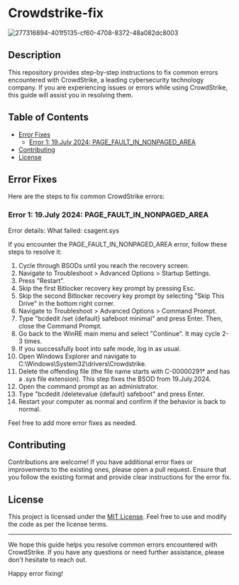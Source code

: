# Crowdstrike-fix

![277316894-401f5135-cf60-4708-8372-48a082dc8003](https://github.com/user-attachments/assets/57214ebe-dde8-46e1-8acb-dbaea11ef0f2)

## Description

This repository provides step-by-step instructions to fix common errors encountered with CrowdStrike, a leading cybersecurity technology company. If you are experiencing issues or errors while using CrowdStrike, this guide will assist you in resolving them.

## Table of Contents

- [Error Fixes](#error-fixes)
  - [Error 1: 19.July 2024: PAGE_FAULT_IN_NONPAGED_AREA](#error-1-19july-2024-page_fault_in_nonpaged_area)
- [Contributing](#contributing)
- [License](#license)

## Error Fixes

Here are the steps to fix common CrowdStrike errors:

### Error 1: 19.July 2024: PAGE_FAULT_IN_NONPAGED_AREA

Error details: What failed: csagent.sys

If you encounter the PAGE_FAULT_IN_NONPAGED_AREA error, follow these steps to resolve it:

1. Cycle through BSODs until you reach the recovery screen.
2. Navigate to Troubleshoot > Advanced Options > Startup Settings.
3. Press "Restart".
4. Skip the first Bitlocker recovery key prompt by pressing Esc.
5. Skip the second Bitlocker recovery key prompt by selecting "Skip This Drive" in the bottom right corner.
6. Navigate to Troubleshoot > Advanced Options > Command Prompt.
7. Type "bcdedit /set {default} safeboot minimal" and press Enter. Then, close the Command Prompt.
8. Go back to the WinRE main menu and select "Continue". It may cycle 2-3 times.
9. If you successfully boot into safe mode, log in as usual.
10. Open Windows Explorer and navigate to C:\Windows\System32\drivers\Crowdstrike.
11. Delete the offending file (the file name starts with C-00000291* and has a .sys file extension). This step fixes the BSOD from 19.July.2024.
12. Open the command prompt as an administrator.
13. Type "bcdedit /deletevalue {default} safeboot" and press Enter.
14. Restart your computer as normal and confirm if the behavior is back to normal.

Feel free to add more error fixes as needed.

## Contributing

Contributions are welcome! If you have additional error fixes or improvements to the existing ones, please open a pull request. Ensure that you follow the existing format and provide clear instructions for the error fix.

## License

This project is licensed under the [MIT License](LICENSE). Feel free to use and modify the code as per the license terms.

---

We hope this guide helps you resolve common errors encountered with CrowdStrike. If you have any questions or need further assistance, please don't hesitate to reach out.

Happy error fixing!
